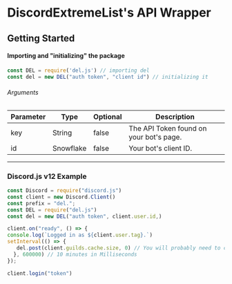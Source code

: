# DiscordExtremeList's API Wrapper

## Getting Started

#### Importing and "initializing" the package
```js
const DEL = require('del.js') // importing del
const del = new DEL("auth token", "client id") // initializing it
```

###### Arguments
Parameter | Type | Optional | Description
|--------------|----------|--------------|--------------|
key | String | false | The API Token found on your bot's page.
id | Snowflake | false | Your bot's client ID.

--- 

### Discord.js v12 Example

```js
const Discord = require("discord.js")
const client = new Discord.Client()
const prefix = "del.";
const DEL = require("del.js")
const del = new DEL("auth token", client.user.id,)

client.on("ready", () => {
console.log(`Logged in as ${client.user.tag}.`)
setInterval(() => {
   del.post(client.guilds.cache.size, 0) // You will probably need to change this.
  }, 600000) // 10 minutes in Milliseconds
});

client.login("token")
```
